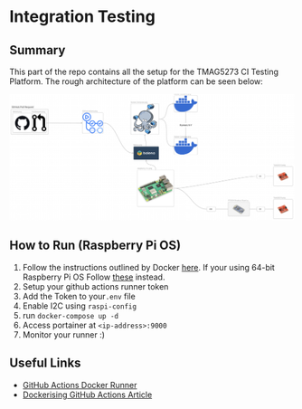 # Integration Testing

## Summary

This part of the repo contains all the setup for the TMAG5273 CI Testing Platform. The rough architecture of the platform can be seen below:

![Diagram](../../docs/continuous%20integration/Continuous%20Testing%20Pipeline.png)

## How to Run (Raspberry Pi OS)

1. Follow the instructions outlined by Docker [here](https://docs.docker.com/engine/install/raspberry-pi-os/). If your using 64-bit Raspberry Pi OS Follow [these](https://docs.docker.com/engine/install/debian/) instead.
2. Setup your github actions runner token
3. Add the Token to your`.env` file
4. Enable I2C using `raspi-config`
5. run `docker-compose up -d`
6. Access portainer at `<ip-address>:9000`
7. Monitor your runner :)

## Useful Links

- [GitHub Actions Docker Runner](https://github.com/beikeni/github-runner-dockerfile/tree/main)
- [Dockerising GitHub Actions Article](https://baccini-al.medium.com/how-to-containerize-a-github-actions-self-hosted-runner-5994cc08b9fb)
